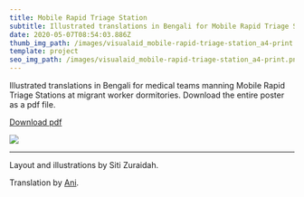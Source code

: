 ```yaml
---
title: Mobile Rapid Triage Station
subtitle: Illustrated translations in Bengali for Mobile Rapid Triage Stations.
date: 2020-05-07T08:54:03.886Z
thumb_img_path: /images/visualaid_mobile-rapid-triage-station_a4-print.png
template: project
seo_img_path: /images/visualaid_mobile-rapid-triage-station_a4-print.png
---
```

Illustrated translations in Bengali for medical teams manning Mobile Rapid Triage Stations at migrant worker dormitories. Download the entire poster as a pdf file. 

<a class="button" id="download-button" href="https://bit.ly/visualaid-mobilerapidtriagestation-pdf"  target="_blank" rel="noopener" style="margin-bottom: 0.75em;">Download pdf</a>

![](/images/visualaid_mobile-rapid-triage-station_a4-print.png)

<hr/>

Layout and illustrations by Siti Zuraidah.

Translation by <a href="https://adhikary.net/" target="_blank" rel="noopener">Ani</a>.